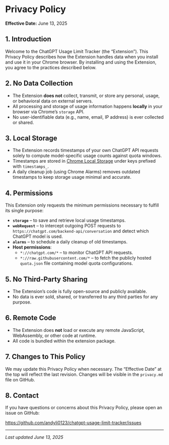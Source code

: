 # Privacy Policy

**Effective Date:** June 13, 2025

## 1. Introduction

Welcome to the ChatGPT Usage Limit Tracker (the “Extension”). This Privacy Policy describes how the Extension handles data when you install and use it in your Chrome browser. By installing and using the Extension, you agree to the practices described below.

## 2. No Data Collection

- The Extension **does not** collect, transmit, or store any personal, usage, or behavioral data on external servers.
- All processing and storage of usage information happens **locally** in your browser via Chrome’s `storage` API.
- No user-identifiable data (e.g., name, email, IP address) is ever collected or shared.

## 3. Local Storage

- The Extension records timestamps of your own ChatGPT API requests solely to compute model-specific usage counts against quota windows.
- Timestamps are stored in [Chrome Local Storage](https://developer.chrome.com/docs/extensions/reference/storage/) under keys prefixed with `timestamps_`.
- A daily cleanup job (using Chrome Alarms) removes outdated timestamps to keep storage usage minimal and accurate.

## 4. Permissions

This Extension only requests the minimum permissions necessary to fulfill its single purpose:

- **`storage`** – to save and retrieve local usage timestamps.
- **`webRequest`** – to intercept outgoing POST requests to `https://chatgpt.com/backend-api/conversation` and detect which ChatGPT model is used.
- **`alarms`** – to schedule a daily cleanup of old timestamps.
- **Host permissions**:
  - `*://chatgpt.com/*` – to monitor ChatGPT API requests.
  - `*://raw.githubusercontent.com/*` – to fetch the publicly hosted `quota.json` file containing model quota configurations.

## 5. No Third-Party Sharing

- The Extension’s code is fully open-source and publicly available.
- No data is ever sold, shared, or transferred to any third parties for any purpose.

## 6. Remote Code

- The Extension does **not** load or execute any remote JavaScript, WebAssembly, or other code at runtime.
- All code is bundled within the extension package.

## 7. Changes to This Policy

We may update this Privacy Policy when necessary. The “Effective Date” at the top will reflect the last revision. Changes will be visible in the `privacy.md` file on GitHub.

## 8. Contact

If you have questions or concerns about this Privacy Policy, please open an issue on GitHub:

https://github.com/andyli0123/chatgpt-usage-limit-tracker/issues

---

_Last updated June 13, 2025_  
